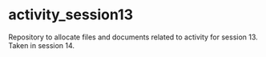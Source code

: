 # activity_session13
Repository to allocate files and documents related to activity for session 13. Taken in session 14.
